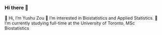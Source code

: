 ### Hi there 👋

👋 Hi, I’m Yushu Zou
👀 I’m interested in Biostatistics and Applied Statistics. 
🌱 I’m currently studying full-time at the University of Toronto, MSc Biostatistics


<!--
**reidbrok/ReidBrok** is a ✨ _special_ ✨ repository because its `README.md` (this file) appears on your GitHub profile.

Here are some ideas to get you started:

- 🔭 I’m currently working on ...
- 🌱 I’m currently learning ...
- 👯 I’m looking to collaborate on ...
- 🤔 I’m looking for help with ...
- 💬 Ask me about ...
- 📫 How to reach me: ...
- 😄 Pronouns: ...
- ⚡ Fun fact: ...
-->
